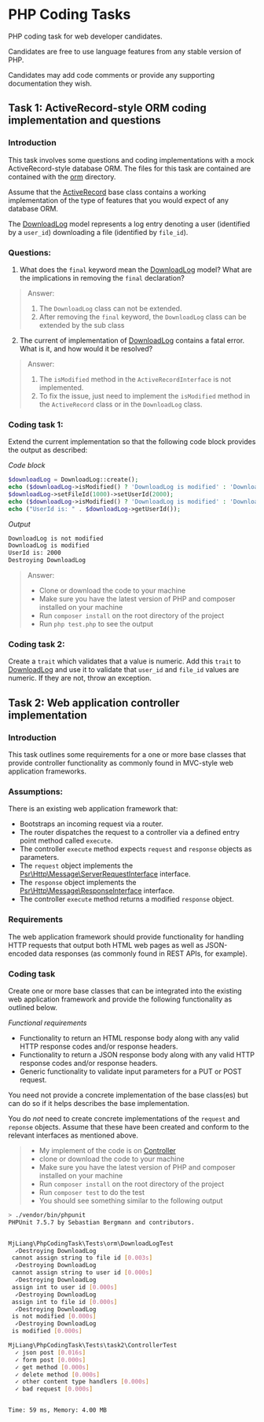 # PHP Coding Tasks

PHP coding task for web developer candidates.

Candidates are free to use language features from any stable version of PHP.

Candidates may add code comments or provide any supporting documentation they wish.

## Task 1: ActiveRecord-style ORM coding implementation and questions

### Introduction

This task involves some questions and coding implementations with a mock ActiveRecord-style database ORM. The files for this task are contained are contained with the [orm](src/orm) directory.

Assume that the [ActiveRecord](src/orm/ActiveRecord.php) base class contains a working implementation of the type of features that you would expect of any database ORM.

The [DownloadLog](src/orm/DownloadLog.php) model represents a log entry denoting a user (identified by a `user_id`) downloading a file (identified by `file_id`).

### Questions:

1. What does the `final` keyword mean the [DownloadLog](src/orm/DownloadLog.php) model? What are the implications in removing the `final` declaration?
> Answer:
> 1. The `DownloadLog` class can not be extended.
> 2. After removing the `final` keyword, the `DownloadLog` class can be extended by the sub class


2. The current of implementation of [DownloadLog](src/orm/DownloadLog.php) contains a fatal error. What is it, and how would it be resolved?


> Answer:
> 1. The `isModified` method in the `ActiveRecordInterface` is not implemented.
> 2. To fix the issue, just need to implement the `isModified` method in the `ActiveRecord` class or in the `DownloadLog` class.


### Coding task 1:

Extend the current implementation so that the following code block provides the output as described:

*Code block*
```php
$downloadLog = DownloadLog::create();
echo ($downloadLog->isModified() ? 'DownloadLog is modified' : 'DownloadLog is not modified');
$downloadLog->setFileId(1000)->setUserId(2000);
echo ($downloadLog->isModified() ? 'DownloadLog is modified' : 'DownloadLog is not modified');
echo ("UserId is: " . $downloadLog->getUserId());
```

*Output*
```bash
DownloadLog is not modified
DownloadLog is modified
UserId is: 2000
Destroying DownloadLog
```

> Answer:
> * Clone or download the code to your machine
> * Make sure you have the latest version of PHP and composer installed on your machine
> * Run `composer install` on the root directory of the project
> * Run `php test.php` to see the output

### Coding task 2:

Create a `trait` which validates that a value is numeric. Add this `trait` to [DownloadLog](src/orm/DownloadLog.php) and use it to validate that `user_id` and `file_id` values are numeric. If they are not, throw an exception.

## Task 2: Web application controller implementation

### Introduction

This task outlines some requirements for a one or more base classes that provide controller functionality as commonly found in MVC-style web application frameworks.

### Assumptions:

There is an existing web application framework that:

* Bootstraps an incoming request via a router.
* The router dispatches the request to a controller via a defined entry point method called `execute`.
* The controller `execute` method expects `request` and `response` objects as parameters.
* The `request` object implements the [Psr\Http\Message\ServerRequestInterface](https://github.com/php-fig/http-message/blob/master/src/ServerRequestInterface.php) interface.
* The `response` object implements the [Psr\Http\Message\ResponseInterface](https://github.com/php-fig/http-message/blob/master/src/ResponseInterface.php) interface.
* The controller `execute` method returns a modified `response` object.

### Requirements

The web application framework should provide functionality for handling HTTP requests that output both HTML web pages as well as JSON-encoded data responses (as commonly found in REST APIs, for example).

### Coding task

Create one or more base classes that can be integrated into the existing web application framework and provide the following functionality as outlined below.

*Functional requirements*

* Functionality to return an HTML response body along with any valid HTTP response codes and/or response headers.
* Functionality to return a JSON response body along with any valid HTTP response codes and/or response headers.
* Generic functionality to validate input parameters for a PUT or POST request.

You need not provide a concrete implementation of the base class(es) but can do so if it helps describes the base implementation.

You do *not* need to create concrete implementations of the `request` and `reponse` objects. Assume that these have been created and conform to the relevant interfaces as mentioned above.


> * My implement of the code is on [Controller](src/task2/Controller.php)
> * clone or download the code to your machine
> * Make sure you have the latest version of PHP and composer installed on your machine
> * Run `composer install` on the root directory of the project
> * Run `composer test` to do the test
> * You should see something similar to the following output

```bash
> ./vendor/bin/phpunit
PHPUnit 7.5.7 by Sebastian Bergmann and contributors.


MjLiang\PhpCodingTask\Tests\orm\DownloadLogTest
  ✓Destroying DownloadLog
 cannot assign string to file id [0.003s]
  ✓Destroying DownloadLog
 cannot assign string to user id [0.000s]
  ✓Destroying DownloadLog
 assign int to user id [0.000s]
  ✓Destroying DownloadLog
 assign int to file id [0.000s]
  ✓Destroying DownloadLog
 is not modified [0.000s]
  ✓Destroying DownloadLog
 is modified [0.000s]

MjLiang\PhpCodingTask\Tests\task2\ControllerTest
  ✓ json post [0.016s]
  ✓ form post [0.000s]
  ✓ get method [0.000s]
  ✓ delete method [0.000s]
  ✓ other content type handlers [0.000s]
  ✓ bad request [0.000s]


Time: 59 ms, Memory: 4.00 MB

```


